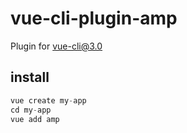# vue-cli-plugin-amp
Plugin for vue-cli@3.0

## install

```js
vue create my-app
cd my-app
vue add amp
```
